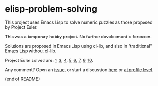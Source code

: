 # elisp-problem-solving

This project uses Emacs Lisp to solve numeric puzzles as those proposed by Project Euler.

This was a temporary hobby project. No further development is foreseen.

Solutions are proposed in Emacs Lisp using cl-lib, and also in "traditional" Emacs Lisp without cl-lib.

Project Euler solved are: [1](https://projecteuler.net/problem=1), [3](https://projecteuler.net/problem=3), [4](https://projecteuler.net/problem=4), [5](https://projecteuler.net/problem=5), [6](https://projecteuler.net/problem=6), [7](https://projecteuler.net/problem=7), [9](https://projecteuler.net/problem=9), [10](https://projecteuler.net/problem=10).

Any comment? Open an [issue](https://github.com/occisn/elisp-problem-solving/issues), or start a discussion [here](https://github.com/occisn/elisp-problem-solving/discussions) or [at profile level](https://github.com/occisn/occisn/discussions).

(end of README)
